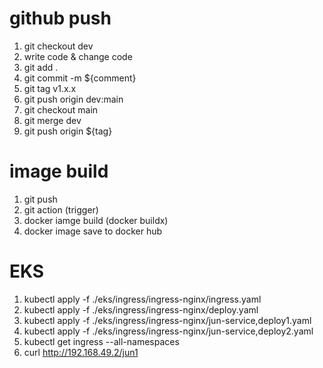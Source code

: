 # github push
1. git checkout dev
2. write code & change code
3. git add .
4. git commit -m ${comment}
5. git tag v1.x.x
6. git push origin dev:main
7. git checkout main
8. git merge dev
9. git push origin ${tag}

# image build 
1. git push
2. git action (trigger)
3. docker iamge build (docker buildx)
4. docker image save to docker hub

# EKS
1. kubectl apply -f ./eks/ingress/ingress-nginx/ingress.yaml
2. kubectl apply -f ./eks/ingress/ingress-nginx/deploy.yaml
3. kubectl apply -f ./eks/ingress/ingress-nginx/jun-service,deploy1.yaml
4. kubectl apply -f ./eks/ingress/ingress-nginx/jun-service,deploy2.yaml
5. kubectl get ingress --all-namespaces
6. curl http://192.168.49.2/jun1
